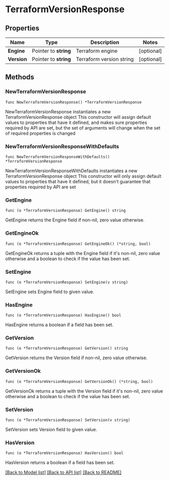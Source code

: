 # TerraformVersionResponse

## Properties

Name | Type | Description | Notes
------------ | ------------- | ------------- | -------------
**Engine** | Pointer to **string** | Terraform engine | [optional] 
**Version** | Pointer to **string** | Terraform version string | [optional] 

## Methods

### NewTerraformVersionResponse

`func NewTerraformVersionResponse() *TerraformVersionResponse`

NewTerraformVersionResponse instantiates a new TerraformVersionResponse object
This constructor will assign default values to properties that have it defined,
and makes sure properties required by API are set, but the set of arguments
will change when the set of required properties is changed

### NewTerraformVersionResponseWithDefaults

`func NewTerraformVersionResponseWithDefaults() *TerraformVersionResponse`

NewTerraformVersionResponseWithDefaults instantiates a new TerraformVersionResponse object
This constructor will only assign default values to properties that have it defined,
but it doesn't guarantee that properties required by API are set

### GetEngine

`func (o *TerraformVersionResponse) GetEngine() string`

GetEngine returns the Engine field if non-nil, zero value otherwise.

### GetEngineOk

`func (o *TerraformVersionResponse) GetEngineOk() (*string, bool)`

GetEngineOk returns a tuple with the Engine field if it's non-nil, zero value otherwise
and a boolean to check if the value has been set.

### SetEngine

`func (o *TerraformVersionResponse) SetEngine(v string)`

SetEngine sets Engine field to given value.

### HasEngine

`func (o *TerraformVersionResponse) HasEngine() bool`

HasEngine returns a boolean if a field has been set.

### GetVersion

`func (o *TerraformVersionResponse) GetVersion() string`

GetVersion returns the Version field if non-nil, zero value otherwise.

### GetVersionOk

`func (o *TerraformVersionResponse) GetVersionOk() (*string, bool)`

GetVersionOk returns a tuple with the Version field if it's non-nil, zero value otherwise
and a boolean to check if the value has been set.

### SetVersion

`func (o *TerraformVersionResponse) SetVersion(v string)`

SetVersion sets Version field to given value.

### HasVersion

`func (o *TerraformVersionResponse) HasVersion() bool`

HasVersion returns a boolean if a field has been set.


[[Back to Model list]](../README.md#documentation-for-models) [[Back to API list]](../README.md#documentation-for-api-endpoints) [[Back to README]](../README.md)


